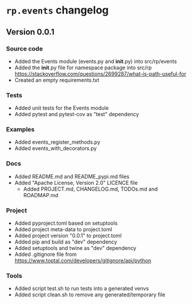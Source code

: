 # `rp.events` changelog

## Version 0.0.1

### Source code
* Added the Events module (events.py and __init__.py) into src/rp/events
* Added the __init__.py file for namespace package into src/rp
  https://stackoverflow.com/questions/2699287/what-is-path-useful-for
* Created an empty requirements.txt

### Tests
* Added unit tests for the Events module
* Added pytest and pytest-cov as "test" dependency

### Examples
* Added events_register_methods.py
* Added events_with_decorators.py

### Docs
* Added README.md and README_pypi.md files
* Added "Apache License, Version 2.0" LICENCE file
  * Added PROJECT.md, CHANGELOG.md, TODOs.md and ROADMAP.md

### Project
* Added pyproject.toml based on setuptools
* Added project meta-data to project.toml
* Added project version "0.0.1" to project.toml
* Added pip and build as "dev" dependency
* Added setuptools and twine as "dev" dependency
* Added .gitignore file from https://www.toptal.com/developers/gitignore/api/python

### Tools
* Added script test.sh to run tests into a generated venvs
* Added script clean.sh to remove any generated/temporary file

